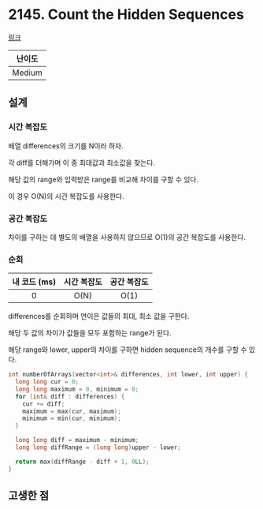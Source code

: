# 2145. Count the Hidden Sequences

[링크](https://leetcode.com/problems/count-the-hidden-sequences/description/)

| 난이도 |
| :----: |
| Medium |

## 설계

### 시간 복잡도

배열 differences의 크기를 N이라 하자.

각 diff를 더해가며 이 중 최대값과 최소값을 찾는다.

해당 값의 range와 입력받은 range를 비교해 차이를 구할 수 있다.

이 경우 O(N)의 시간 복잡도를 사용한다.

### 공간 복잡도

차이를 구하는 데 별도의 배열을 사용하지 않으므로 O(1)의 공간 복잡도를 사용한다.

### 순회

| 내 코드 (ms) | 시간 복잡도 | 공간 복잡도 |
| :----------: | :---------: | :---------: |
|      0       |    O(N)     |    O(1)     |

differences를 순회하며 연이은 값들의 최대, 최소 값을 구한다.

해당 두 값의 차이가 값들을 모두 포함하는 range가 된다.

해당 range와 lower, upper의 차이를 구하면 hidden sequence의 개수를 구할 수 있다.

```cpp
int numberOfArrays(vector<int>& differences, int lower, int upper) {
  long long cur = 0;
  long long maximum = 0, minimum = 0;
  for (int& diff : differences) {
    cur += diff;
    maximum = max(cur, maximum);
    minimum = min(cur, minimum);
  }

  long long diff = maximum - minimum;
  long long diffRange = (long long)upper - lower;

  return max(diffRange - diff + 1, 0LL);
}
```

## 고생한 점
